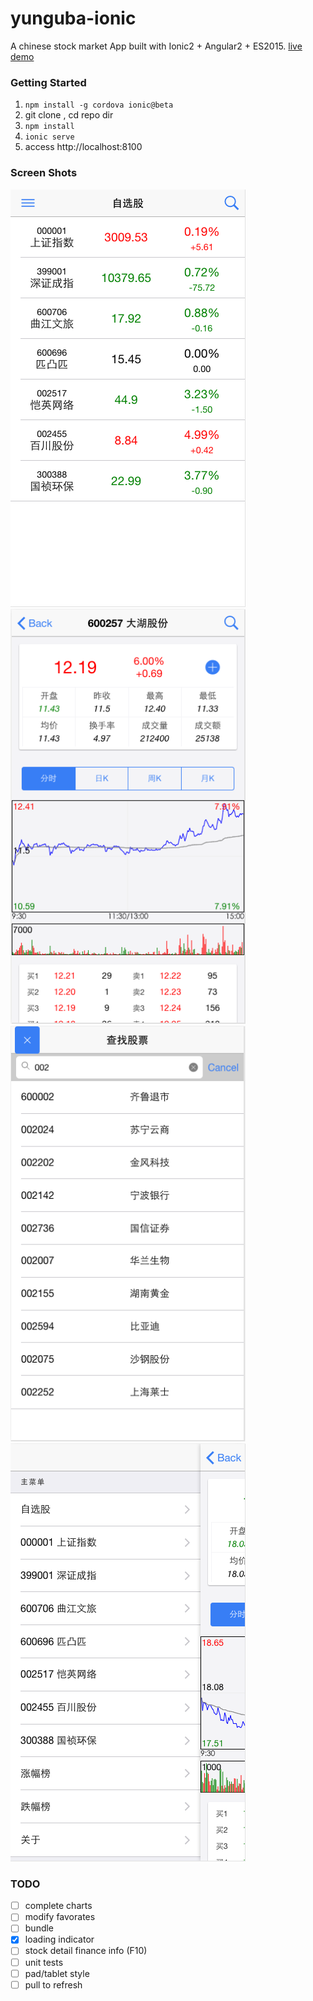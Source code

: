 # yunguba-ionic
A chinese stock market App built with Ionic2 + Angular2 + ES2015. [live demo](http://yunguba.duapp.com)

### Getting Started

1. `npm install -g cordova ionic@beta`
2. git clone , cd repo dir
3. `npm install`
4. `ionic serve`
5. access http://localhost:8100

### Screen Shots

<img src="resources/screenshots/iphone/favors.png" alt="自选股" width="376">
<img src="resources/screenshots/iphone/detail.png" alt="详细" width="376">
<img src="resources/screenshots/iphone/search.png" alt="搜索" width="376">
<img src="resources/screenshots/iphone/menu.png" alt="菜单" width="376">

### TODO

- [ ] complete charts
- [ ] modify favorates
- [ ] bundle
- [x] loading indicator
- [ ] stock detail finance info (F10)
- [ ] unit tests
- [ ] pad/tablet style
- [ ] pull to refresh